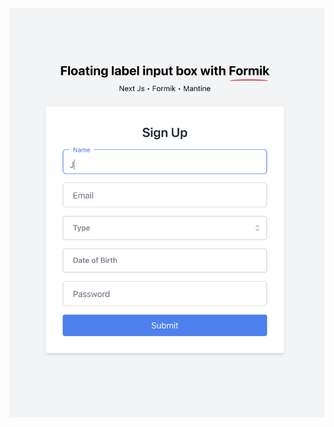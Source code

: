 ![Floating label inputbox with Formik](https://github.com/mhasan320/Floating-label-input-field-with-formik/blob/main/floating-label-next-js.png)
